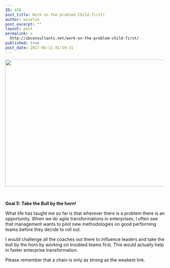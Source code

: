 ```yaml
---
ID: 478
post_title: Work on the problem Child first!
author: wiselin
post_excerpt: ""
layout: post
permalink: >
  http://ibconsultants.net/work-on-the-problem-child-first/
published: true
post_date: 2017-05-11 01:59:31
---
```

<img class="alignnone size-full wp-image-479" src="http://ibconsultants.net/wp-content/uploads/2017/05/babies.jpg" alt="" width="744" height="400" />

&nbsp;

<strong>Goal 5: Take the Bull by the horn!</strong>

What life has taught me so far is that wherever there is a problem there is an opportunity. When we do agile transformations in enterprises, I often see that management wants to pilot new methodologies on good performing teams before they decide to roll out.

I would challenge all the coaches out there to influence leaders and take the bull by the horn by working on troubled teams first. This would actually help in faster enterprise transformation.

Please remember that a chain is only as strong as the weakest link.

~~~~ Wiselin